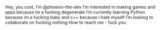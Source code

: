 Hey, you cunt, I’m @phoenix-the-dev
I’m interested in making games and apps because im a fucking degenerate
I’m currently learning Python because im a fucking baby and c++ because i hate myself
I’m looking to collaborate on fucking nothing
How to reach me - fuck you

<!---
phoenix-the-dev/phoenix-the-dev is a ✨ special ✨ repository because its `README.md` (this file) appears on your GitHub profile.
You can click the Preview link to take a look at your changes.
--->
